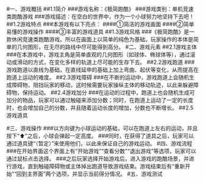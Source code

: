 #一、游戏概括
##1.1简介
###游戏名称：《极简跑酷》
###游戏类别：单机竞速类跑酷游戏
###游戏描述：在空白的世界中，作为一个小球努力地坚持下去吧！
##1.2游戏特点
###本游戏有以下亮点：
####①简洁的游戏画面
####②简单易懂的游戏操作
####③丰富的游戏道具
##1.3游戏风格
###《极简跑酷》是一款休闲竞速类跑酷游戏。所以在画面上以简单的纯色为基础，玩家操作的本体是简单的几何图形，在无尽的路线中尽可能得到高分。
#二、游戏元素
##2.1游戏主体
###在本游戏中，游戏主角是简单直观的几何图形（如球体、椭球体等），通过滚动或滑动的方式，在变化多样的轨道上尽可能的生存下去。
##2.2游戏跑道
###游戏跑道以直线为基础，在直线延申的基础上加上弯曲、起伏等变化，从而提高在跑道上运动的难度。
##2.3游戏障碍
###在不断的运动中，游戏跑道上会随机生成障碍物，阻挡玩家的移动，这时候需要玩家操纵主体的移动轨迹，以此来躲避障碍物，保持运动。
##2.4游戏加分
###在运动的过程中，跑道上也会随机生成可加分的物品，玩家可以通过触碰来添加分数；同时，在跑道上运动了一定的长度时，也会增加自己的分数，并且随着运动长度的增加，分数也不断增长。
##2.5游戏道具



#三、游戏操作
###以方向键为小球运动的基础，可以在跑道上左右的运动，并且按下“⬆”之后，小球会弹起一定高度。
###同时，在获得了道具之后，玩家可以通过道具键“（暂定）”来使用他们，以此来保证自己的游戏运动。
#四、游戏流程
###在开始界面这个界面上有“开始游戏”“查看分数”“退出游戏”等选项，玩家可以通过鼠标点击选择。
###之后玩家选择开始游戏后，进入游戏的跑酷场景，并进行游戏，直到触碰障碍物或主体掉出跑道导致游戏结束。游戏结束后有“重新开始”“回到主界面”两个选项，并显示当前得分情况。
#五、游戏测试
